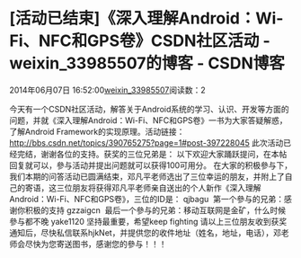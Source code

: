 # [活动已结束]《深入理解Android：Wi-Fi、NFC和GPS卷》CSDN社区活动 - weixin_33985507的博客 - CSDN博客
2014年06月07日 16:52:00[weixin_33985507](https://me.csdn.net/weixin_33985507)阅读数：2

今天有一个CSDN社区活动，解答关于Android系统的学习、认识、开发等方面的问题，并就《深入理解Android：Wi-Fi、NFC和GPS卷》一书为大家答疑解惑，了解Android Framework的实现原理。活动链接：http://bbs.csdn.net/topics/390765275?page=1#post-397228045
此次活动已经完结，谢谢各位的支持。获奖的三位兄弟是：
以下欢迎大家踊跃提问，在本帖回复就可以，參与活动并提出问题就可以获得100可用分。
在大家的积极參与下，我们本期的问答活动已圆满结束，邓凡平老师选出了三位幸运的朋友，并附上了自己的寄语，这三位朋友将获得邓凡平老师亲自送出的个人新作《深入理解Android：Wi-Fi、NFC和GPS卷》，三位的ID是：
qjbagu  第一个參与的兄弟：感谢你积极的支持
gzzaigcn  最后一个參与的兄弟：移动互联网是金矿，什么时候參与都不晚
yake1120 坚持最重要，希望keep fighting
请以上三位朋友收到获奖通知后，尽快私信联系hjkNet，并提供您的收件地址（姓名，地址，电话），邓老师会尽快为您寄送图书，感谢您的參与！！！
[](http://t.cn/8sYiJtN)
